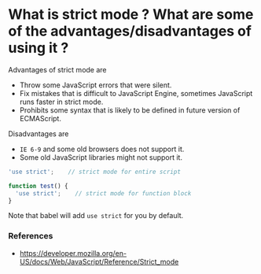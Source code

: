 # What is strict mode ? What are some of the advantages/disadvantages of using it ?

Advantages of strict mode are
 - Throw some JavaScript errors that were silent.
 - Fix mistakes that is difficult to JavaScript Engine, sometimes JavaScript runs faster in strict mode.
 - Prohibits some syntax that is likely to be defined in future version of ECMAScript.
 
 Disadvantages are
  - `IE 6-9` and some old browsers does not support it.
  - Some old JavaScript libraries might not support it.
 
 ```js
 'use strict';    // strict mode for entire script
 
 function test() {
   'use strict';    // strict mode for function block
 }
 ```
 
 Note that babel will add `use strict` for you by default.
 
 ### References
  - https://developer.mozilla.org/en-US/docs/Web/JavaScript/Reference/Strict_mode
